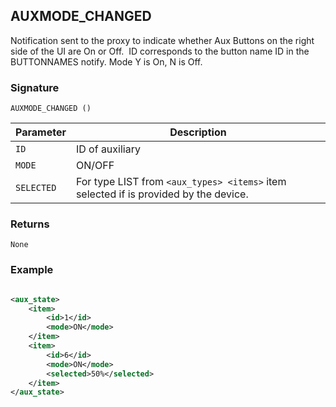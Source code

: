 ## AUXMODE\_CHANGED

Notification sent to the proxy to indicate whether Aux Buttons on the right side of the UI are On or Off.  ID corresponds to the button name ID in the BUTTONNAMES notify. Mode Y is On, N is Off.


### Signature

`AUXMODE_CHANGED ()`


| Parameter | Description |
| --- | --- |
| `ID` | ID of auxiliary |
| `MODE` | ON/OFF |
| `SELECTED` | For type LIST from `<aux_types> <items>` item selected if is provided by the device. |


### Returns

`None`


### Example

```xml

<aux_state>
    <item>
        <id>1</id>
        <mode>ON</mode>
    </item>
    <item>
        <id>6</id>
        <mode>ON</mode>
        <selected>50%</selected>
    </item>
</aux_state>
```

